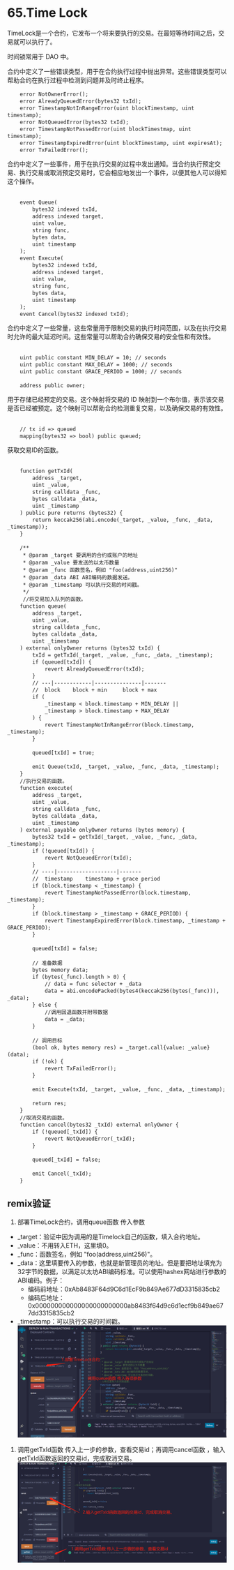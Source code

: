 # 65.Time Lock
TimeLock是一个合约，它发布一个将来要执行的交易。在最短等待时间之后，交易就可以执行了。

时间锁常用于 DAO 中。

合约中定义了一些错误类型，用于在合约执行过程中抛出异常。这些错误类型可以帮助合约在执行过程中检测到问题并及时终止程序。
```solidity
    error NotOwnerError();
    error AlreadyQueuedError(bytes32 txId);
    error TimestampNotInRangeError(uint blockTimestamp, uint timestamp);
    error NotQueuedError(bytes32 txId);
    error TimestampNotPassedError(uint blockTimestmap, uint timestamp);
    error TimestampExpiredError(uint blockTimestamp, uint expiresAt);
    error TxFailedError();
```
合约中定义了一些事件，用于在执行交易的过程中发出通知。当合约执行预定交易、执行交易或取消预定交易时，它会相应地发出一个事件，以便其他人可以得知这个操作。
```solidity

    event Queue(
        bytes32 indexed txId,
        address indexed target,
        uint value,
        string func,
        bytes data,
        uint timestamp
    );
    event Execute(
        bytes32 indexed txId,
        address indexed target,
        uint value,
        string func,
        bytes data,
        uint timestamp
    );
    event Cancel(bytes32 indexed txId);
```
合约中定义了一些常量，这些常量用于限制交易的执行时间范围，以及在执行交易时允许的最大延迟时间。这些常量可以帮助合约确保交易的安全性和有效性。
```solidity

    uint public constant MIN_DELAY = 10; // seconds
    uint public constant MAX_DELAY = 1000; // seconds
    uint public constant GRACE_PERIOD = 1000; // seconds

    address public owner;
```
用于存储已经预定的交易。这个映射将交易的 ID 映射到一个布尔值，表示该交易是否已经被预定。这个映射可以帮助合约检测重复交易，以及确保交易的有效性。
```solidity

    // tx id => queued
    mapping(bytes32 => bool) public queued;
```

获取交易ID的函数。
```solidity

    function getTxId(
        address _target,
        uint _value,
        string calldata _func,
        bytes calldata _data,
        uint _timestamp
    ) public pure returns (bytes32) {
        return keccak256(abi.encode(_target, _value, _func, _data, _timestamp));
    }

    /**
     * @param _target 要调用的合约或账户的地址
     * @param _value 要发送的以太币数量
     * @param _func 函数签名，例如 "foo(address,uint256)"
     * @param _data ABI ABI编码的数据发送。
     * @param _timestamp 可以执行交易的时间戳。
     */
     //将交易加入队列的函数。
    function queue(
        address _target,
        uint _value,
        string calldata _func,
        bytes calldata _data,
        uint _timestamp
    ) external onlyOwner returns (bytes32 txId) {
        txId = getTxId(_target, _value, _func, _data, _timestamp);
        if (queued[txId]) {
            revert AlreadyQueuedError(txId);
        }
        // ---|------------|---------------|-------
        //  block    block + min     block + max
        if (
            _timestamp < block.timestamp + MIN_DELAY ||
            _timestamp > block.timestamp + MAX_DELAY
        ) {
            revert TimestampNotInRangeError(block.timestamp, _timestamp);
        }

        queued[txId] = true;

        emit Queue(txId, _target, _value, _func, _data, _timestamp);
    }
    //执行交易的函数。
    function execute(
        address _target,
        uint _value,
        string calldata _func,
        bytes calldata _data,
        uint _timestamp
    ) external payable onlyOwner returns (bytes memory) {
        bytes32 txId = getTxId(_target, _value, _func, _data, _timestamp);
        if (!queued[txId]) {
            revert NotQueuedError(txId);
        }
        // ----|-------------------|-------
        //  timestamp    timestamp + grace period
        if (block.timestamp < _timestamp) {
            revert TimestampNotPassedError(block.timestamp, _timestamp);
        }
        if (block.timestamp > _timestamp + GRACE_PERIOD) {
            revert TimestampExpiredError(block.timestamp, _timestamp + GRACE_PERIOD);
        }

        queued[txId] = false;

        // 准备数据
        bytes memory data;
        if (bytes(_func).length > 0) {
            // data = func selector + _data
            data = abi.encodePacked(bytes4(keccak256(bytes(_func))), _data);
        } else {
            //调用回退函数并附带数据
            data = _data;
        }

        // 调用目标
        (bool ok, bytes memory res) = _target.call{value: _value}(data);
        if (!ok) {
            revert TxFailedError();
        }

        emit Execute(txId, _target, _value, _func, _data, _timestamp);

        return res;
    }
    //取消交易的函数。
    function cancel(bytes32 _txId) external onlyOwner {
        if (!queued[_txId]) {
            revert NotQueuedError(_txId);
        }

        queued[_txId] = false;

        emit Cancel(_txId);
    }
```


## remix验证
1. 部署TimeLock合约，调用queue函数 传入参数
* _target：验证中因为调用的是Timelock自己的函数，填入合约地址。
* _value：不用转入ETH，这里填0。
* _func：函数签名，例如 "foo(address,uint256)"。
* _data：这里填要传入的参数，也就是新管理员的地址。但是要把地址填充为32字节的数据，以满足以太坊ABI编码标准。可以使用hashex网站进行参数的ABI编码。例子：
    * 编码前地址：0xAb8483F64d9C6d1EcF9b849Ae677dD3315835cb2
    * 编码后地址：0x000000000000000000000000ab8483f64d9c6d1ecf9b849ae677dd3315835cb2
* _timestamp：可以执行交易的时间戳。
![65-1.jpg](./img/65-1.jpg)
1. 调用getTxId函数 传入上一步的参数，查看交易id；再调用cancel函数 ，输入getTxId函数返回的交易id，完成取消交易。
![65-2.jpg](./img/65-2.jpg)